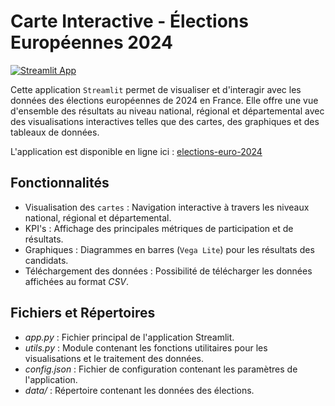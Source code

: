 # Carte Interactive - Élections Européennes 2024

[![Streamlit App](https://static.streamlit.io/badges/streamlit_badge_black_white.svg)](https://elections-euro-2024.streamlit.app/)

Cette application `Streamlit` permet de visualiser et d'interagir avec les données des élections européennes de 2024 en France. Elle offre une vue d'ensemble des résultats au niveau national, régional et départemental avec des visualisations interactives telles que des cartes, des graphiques et des tableaux de données.

L'application est disponible en ligne ici : [elections-euro-2024](https://elections-euro-2024.streamlit.app/)

## Fonctionnalités

- Visualisation des `cartes` : Navigation interactive à travers les niveaux national, régional et départemental.
- KPI's : Affichage des principales métriques de participation et de résultats.
- Graphiques : Diagrammes en barres (`Vega Lite`) pour les résultats des candidats.
- Téléchargement des données : Possibilité de télécharger les données affichées au format *CSV*.

## Fichiers et Répertoires

- *app.py* : Fichier principal de l'application Streamlit.
- *utils.py* : Module contenant les fonctions utilitaires pour les visualisations et le traitement des données.
- *config.json* : Fichier de configuration contenant les paramètres de l'application.
- *data/* : Répertoire contenant les données des élections.